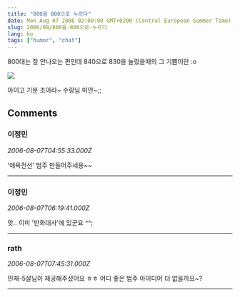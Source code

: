 ```yaml
---
title: "800을 800으로 누르다"
date: Mon Aug 07 2006 02:00:00 GMT+0200 (Central European Summer Time)
slug: 2006/08/800을-800으로-누르다
lang: ko
tags: ["humor", "chat"]
---
```


800대는 잘 안나오는 편인데
840으로 830을 눌렀을때의 그 기쁨이란 :o

![](/img/chat080601.png)

아이고 기분 조아라~ 수랑님 미안~;;

## Comments

### 이정민
*2006-08-07T04:55:33.000Z*

'애욕전선' 범주 만들어주세용~~

---

### 이정민
*2006-08-07T06:19:41.000Z*

앗.. 이미 '만화대사'에 있군요 ^^;

---

### rath
*2006-08-07T07:45:31.000Z*

민재-5살님이 제공해주셨어요 ㅎㅎ 어디 좋은 범주 아이디어 더 없을까요~?

---
